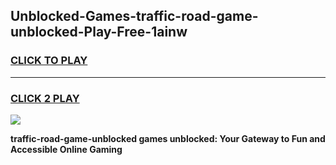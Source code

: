 
## Unblocked-Games-traffic-road-game-unblocked-Play-Free-1ainw
<h3>
<a href="https://premium76.site?title=traffic-road-game-unblocked&ref=20M">CLICK TO PLAY</a></h3>
<hr>

<h3>
<a href="https://premium76.site?title=traffic-road-game-unblocked&ref=20M">CLICK 2 PLAY</a>
  
</h3>

<a href="https://premium76.site?title=traffic-road-game-unblocked&ref=19M"><img src="https://clearcache.store/games.png"></a>


**traffic-road-game-unblocked games unblocked: Your Gateway to Fun and Accessible Online Gaming**

